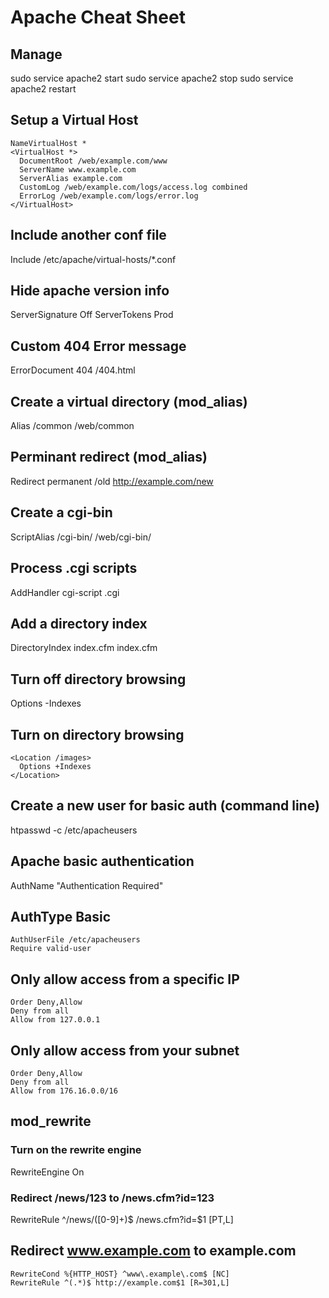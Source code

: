# Apache Cheat Sheet
## Manage 
sudo service apache2 start
sudo service apache2 stop
sudo service apache2 restart

## Setup a Virtual Host

    NameVirtualHost *
    <VirtualHost *>
      DocumentRoot /web/example.com/www
      ServerName www.example.com
      ServerAlias example.com
      CustomLog /web/example.com/logs/access.log combined
      ErrorLog /web/example.com/logs/error.log
    </VirtualHost>

## Include another conf file
Include /etc/apache/virtual-hosts/*.conf

## Hide apache version info
ServerSignature Off
ServerTokens Prod

## Custom 404 Error message
ErrorDocument 404 /404.html

## Create a virtual directory (mod_alias)
Alias /common /web/common

## Perminant redirect (mod_alias)
Redirect permanent /old http://example.com/new

## Create a cgi-bin
ScriptAlias /cgi-bin/ /web/cgi-bin/

## Process .cgi scripts
AddHandler cgi-script .cgi

## Add a directory index
DirectoryIndex index.cfm index.cfm

## Turn off directory browsing
Options -Indexes

## Turn on directory browsing
    <Location /images>
      Options +Indexes
    </Location>

## Create a new user for basic auth (command line)
htpasswd -c /etc/apacheusers

## Apache basic authentication
AuthName "Authentication Required"

## AuthType Basic
    AuthUserFile /etc/apacheusers
    Require valid-user

## Only allow access from a specific IP
    Order Deny,Allow
    Deny from all
    Allow from 127.0.0.1

## Only allow access from your subnet
    Order Deny,Allow
    Deny from all
    Allow from 176.16.0.0/16
## mod_rewrite
### Turn on the rewrite engine
RewriteEngine On
### Redirect /news/123 to /news.cfm?id=123
RewriteRule ^/news/([0-9]+)$ /news.cfm?id=$1 [PT,L]
## Redirect www.example.com to example.com
    RewriteCond %{HTTP_HOST} ^www\.example\.com$ [NC]
    RewriteRule ^(.*)$ http://example.com$1 [R=301,L]

